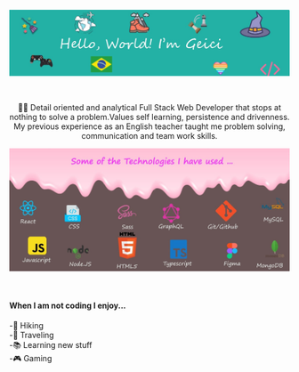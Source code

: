 
![my name and saying hello](https://github.com/geicibarham/geicibarham/blob/main/assets/images/geici.jpg)





<br>

 <p align="center">👩‍💻 Detail oriented and analytical Full Stack Web Developer that stops at nothing to solve a problem.Values self learning, persistence and drivenness. My previous experience as an English teacher taught me problem solving, communication and team work skills. </p>






![imagem technologies I have used ](https://github.com/geicibarham/geicibarham/blob/main/assets/images/technologies.jpg)







<!-- ![Icon](https://user-images.githubusercontent.com/94714070/166166500-682ae543-0b52-471f-b686-c3d278d11b04.png) -->






<br>
<h4> When I am not coding I enjoy...</h4>

-🥾 Hiking <br>
-🚀 Traveling  <br>
-📚 Learning new stuff  <br>
-🎮 Gaming  <br>


<!--
**geicibarham/geicibarham** is a ✨ ![Uploading Icon.png…]()
_special_ ✨ repository because its `README.md` (this file) appears on your GitHub profile.

Here are some ideas to get you started:

- 🔭 I’m currently working on ...
- 🌱 I’m currently learning ...
- 👯 I’m looking to collaborate on ...
- 🤔 I’m looking for help with ...
- 💬 Ask me about ...
- 📫 How to reach me: ...
- 😄 Pronouns: ...
- ⚡ Fun fact: ...
-->
